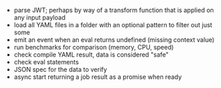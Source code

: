 - parse JWT; perhaps by way of a transform function that is applied on any input payload
- load all YAML files in a folder with an optional pattern to filter out just some
- emit an event when an eval returns undefined (missing context value)
- run benchmarks for comparison (memory, CPU, speed)
- check compile YAML result, data is considered "safe"
- check eval statements
- JSON spec for the data to verify
- async start returning a job result as a promise when ready
